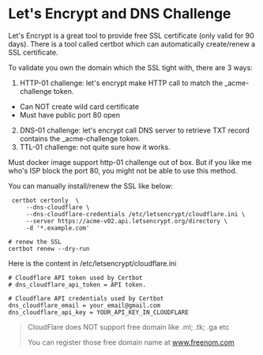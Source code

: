 # Let's Encrypt and DNS Challenge

Let's Encrypt is a great tool to provide free SSL certificate (only valid for 90 days). There is a tool called certbot which can automatically create/renew a SSL certificate.

To validate you own the domain which the SSL tight with, there are 3 ways:

1. HTTP-01 challenge: let's encrypt make HTTP call to match the _acme-challenge token.
  - Can NOT create wild card certificate
  - Must have public port 80 open
2. DNS-01 challenge: let's encrypt call DNS server to retrieve TXT record contains the  _acme-challenge token.
3. TTL-01 challenge: not quite sure how it works.

Must docker image support http-01 challenge out of box. But if you like me who's ISP block the port 80, you might not be able to use this method.

You can manually install/renew the SSL like below:

```
 certbot certonly  \
     --dns-cloudflare \
     --dns-cloudflare-credentials /etc/letsencrypt/cloudflare.ini \
     --server https://acme-v02.api.letsencrypt.org/directory \
     -d '*.example.com'

# renew the SSL
certbot renew --dry-run 
```

Here is the content in /etc/letsencrypt/cloudflare.ini

```
# Cloudflare API token used by Certbot
# dns_cloudflare_api_token = API token.

# Cloudflare API credentials used by Certbot
dns_cloudflare_email = your_email@gmail.com
dns_cloudflare_api_key = YOUR_API_KEY_IN_CLOUDFLARE
```

> CloudFlare does NOT support free domain like .ml; .tk; .ga etc
>
> You can register those free domain name at www.freenom.com
